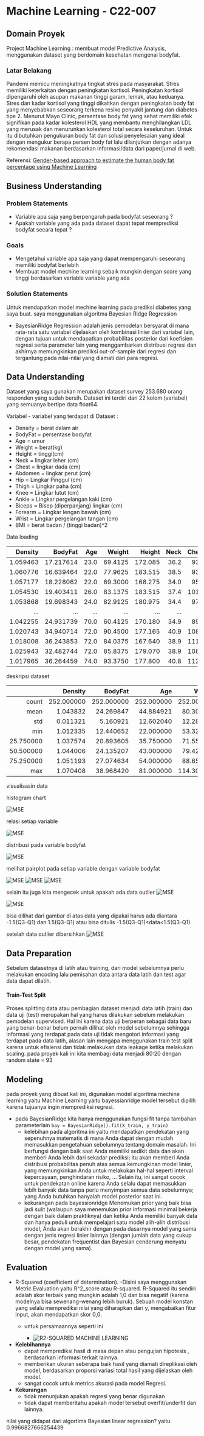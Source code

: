 # Machine Learning - C22-007

## Domain Proyek
Project Machine Learning : membuat model Predictive Analysis, menggunakan dataset yang berdomain kesehatan mengenai bodyfat.
### Latar Belakang
Pandemi memicu meningkatnya tingkat stres pada masyarakat. Stres memiliki keterkaitan dengan peningkatan kortisol. Peningkatan kortisol dipengaruhi oleh asupan makanan tinggi garam, lemak, atau keduanya. Stres dan kadar kortisol yang tinggi dikaitkan dengan peningkatan body fat yang  menyebabkan seseorang terkena resiko penyakit jantung dan diabetes tipe 2.
Menurut Mayo Clinic, persentase body fat yang sehat memiliki efek signifikan pada kadar kolesterol HDL yang membantu menghilangkan LDL yang merusak dan menurunkan kolesterol total secara keseluruhan. Untuk itu dibutuhkan pengukuran body fat dan solusi penyelesaian yang ideal dengan mengukur berapa persen body fat lalu dilanjutkan dengan adanya rekomendasi makanan berdasarkan informasi/data dari paper/jurnal di web.


Referensi: [Gender-based approach to estimate the human body fat percentage using Machine Learning](https://ieeexplore.ieee.org/abstract/document/9533512)

## Business Understanding
### Problem Statements
- Variable apa saja yang berpengaruh pada bodyfat seseorang ?
- Apakah variable yang ada pada dataset dapat tepat memprediksi bodyfat secara tepat ?
 
### Goals
- Mengetahui variable apa saja yang dapat mempengaruhi seseorang memiliki bodyfat berlebih
- Membuat model mechine learning sebaik mungkin dengan score yang tinggi berdasarkan variable variable yang ada 

### Solution Statements
Untuk mendapatkan model mechine learning pada prediksi diabetes yang saya buat. saya menggunakan algoritma Bayesian Ridge Regression
- BayesianRidge Regression adalah jenis pemodelan bersyarat di mana rata-rata satu variabel dijelaskan oleh kombinasi linier dari variabel lain, dengan tujuan untuk mendapatkan probabilitas posterior dari koefisien regresi serta parameter lain yang menggambarkan distribusi regresi dan akhirnya memungkinkan prediksi out-of-sample dari regresi dan tergantung pada nilai-nilai yang diamati dari para regresi.

## Data Understanding
Dataset yang saya gunakan merupakan dataset survey 253.680 orang responden yang sudah bersih. Dataset ini terdiri dari 22 kolom (variabel) yang semuanya bertipe data float64.


Variabel - variabel yang terdapat di Dataset :
- Density = berat dalam air
- BodyFat = persentase bodyfat 
- Age = umur
- Weight = berat(kg)
- Height = tinggi(cm)
- Neck = lingkar leher (cm)
- Chest = lingkar dada (cm)
- Abdomen = lingkar perut (cm)
- Hip = Lingkar Pinggul (cm)
- Thigh = Lingkar paha (cm)
- Knee = Lingkar lutut (cm)
- Ankle = Lingkar pergelangan kaki (cm)
- Biceps = Bisep (diperpanjang) lingkar (cm)
- Forearm = Lingkar lengan bawah (cm)
- Wrist = Lingkar pergelangan tangan (cm)
- BMI = berat badan / (tinggi badan)^2


Data loading 

|  Density |   BodyFat |  Age |  Weight |  Height | Neck | Chest | Abdomen |   Hip | Thigh | Knee | Ankle | Biceps | Forearm | Wrist |       BMI |
|---------:|----------:|-----:|--------:|--------:|-----:|------:|--------:|------:|------:|-----:|------:|-------:|--------:|------:|----------:|
| 1.059463 | 17.217614 | 23.0 | 69.4125 | 172.085 | 36.2 |  93.1 |    85.2 |  94.5 |  59.0 | 37.3 |  21.9 |   32.0 |    27.4 |  17.1 | 23.439679 |
| 1.060776 | 16.639464 | 22.0 | 77.9625 | 183.515 | 38.5 |  93.6 |    83.0 |  98.7 |  58.7 | 37.3 |  23.4 |   30.5 |    28.9 |  18.2 | 23.149554 |
| 1.057177 | 18.228062 | 22.0 | 69.3000 | 168.275 | 34.0 |  95.8 |    87.9 |  99.2 |  59.6 | 38.9 |  24.0 |   28.8 |    25.2 |  16.6 | 24.473385 |
| 1.054530 | 19.403411 | 26.0 | 83.1375 | 183.515 | 37.4 | 101.8 |    86.4 | 101.2 |  60.1 | 37.3 |  22.8 |   32.4 |    29.4 |  18.2 | 24.686176 |
| 1.053868 | 19.698343 | 24.0 | 82.9125 | 180.975 | 34.4 |  97.3 |   100.0 | 101.9 |  63.2 | 42.2 |  24.0 |   32.2 |    27.7 |  17.7 | 25.315286 |
|      ... |       ... |  ... |     ... |     ... |  ... |   ... |     ... |   ... |   ... |  ... |   ... |    ... |     ... |   ... |       ... |
| 1.042255 | 24.931739 | 70.0 | 60.4125 | 170.180 | 34.9 | 89.2  | 83.6    | 88.8  | 49.6  | 34.8 | 21.5  | 25.6   | 25.7    | 18.5  | 20.859782 |
| 1.020743 | 34.940714 | 72.0 | 90.4500 | 177.165 | 40.9 | 108.5 | 105.0   | 104.5 | 59.6  | 40.8 | 23.2  | 35.2   | 28.6    | 20.1  | 28.817262 |
| 1.018008 | 36.243853 | 72.0 | 84.0375 | 167.640 | 38.9 | 111.1 | 111.5   | 101.7 | 60.3  | 37.3 | 21.5  | 31.3   | 27.2    | 18.0  | 29.903211 |
| 1.025943 | 32.482744 | 72.0 | 85.8375 | 179.070 | 38.9 | 108.3 | 101.3   | 97.8  | 56.0  | 41.6 | 22.7  | 30.5   | 29.4    | 19.8  | 26.768953 |
| 1.017965 | 36.264459 | 74.0 | 93.3750 | 177.800 | 40.8 | 112.4 | 108.5   | 107.1 | 59.3  | 42.2 | 24.6  | 33.7   | 30.0    | 20.6  | 29.537049 |

deskripsi dataset

|           |    Density |    BodyFat |        Age |     Weight |     Height |       Neck |      Chest |    Abdomen |        Hip |      Thigh |       Knee |      Ankle |     Biceps |    Forearm |      Wrist |        BMI |
|----------:|-----------:|-----------:|-----------:|-----------:|-----------:|-----------:|-----------:|-----------:|-----------:|-----------:|-----------:|-----------:|-----------:|-----------:|-----------:|-----------:|
|     count | 252.000000 | 252.000000 | 252.000000 | 252.000000 | 252.000000 | 252.000000 | 252.000000 | 252.000000 | 252.000000 | 252.000000 | 252.000000 | 252.000000 | 252.000000 | 252.000000 | 252.000000 | 252.000000 |
|      mean |   1.043832 |  24.269847 |  44.884921 |  80.305446 | 178.508075 |  37.967808 | 100.742163 |  92.428770 |  99.735268 |  59.328175 |  38.562500 |  23.038095 |  32.255605 |  28.675595 |  18.222222 | 25.121930  |
|       std |   0.011321 |   5.160921 |  12.602040 |  12.284289 |   6.751411 |   2.301730 |   8.161876 |  10.293612 |   6.438057 |   4.962811 |   2.321649 |   1.403545 |   2.958537 |   1.962956 |   0.911143 | 3.274559   |
|       min |   1.012335 |  12.440652 |  22.000000 |  53.325000 | 158.115000 |  31.862500 |  79.300000 |  69.400000 |  85.000000 |  47.200000 |  33.000000 |  19.100000 |  24.800000 |  23.250000 |  15.800000 | 17.874982  |
| 25.750000 |   1.037574 |  20.893605 |  35.750000 |  71.550000 | 173.355000 |  36.400000 |  94.350000 |  84.575000 |  95.500000 |  56.000000 |  36.975000 |  22.000000 |  30.200000 |  27.300000 |  17.600000 | 22.853241  |
| 50.500000 |   1.044006 |  24.135207 |  43.000000 |  79.425000 | 177.800000 |  38.000000 |  99.650000 |  90.950000 |  99.300000 |  59.000000 |  38.500000 |  22.800000 |  32.050000 |  28.700000 |  18.300000 | 24.895566  |
| 75.250000 | 1.051193   | 27.074634  | 54.000000  | 88.650000  | 183.515000 | 39.425000  | 105.375000 | 99.325000  | 103.525000 | 62.350000  | 39.925000  | 24.000000  | 34.325000  | 30.000000  | 18.800000  | 27.118085  |
| max       | 1.070408   | 38.968420  | 81.000000  | 114.300000 | 197.485000 | 43.962500  | 121.912500 | 121.450000 | 115.562500 | 71.875000  | 44.350000  | 27.000000  | 40.512500  | 34.050000  | 20.600000  | 33.515350  |

visualisasin data

histogram chart 

![MSE](https://github.com/C22-007/ML-/blob/main/image%20capstone/download%20(2).png?raw=True)

relasi setiap variable 

![MSE](https://github.com/C22-007/ML-/blob/main/image%20capstone/download%20(1).png?raw=True)

distribusi pada variable bodyfat

![MSE](https://github.com/C22-007/ML-/blob/main/image%20capstone/download.png?raw=True)

melihat pairplot pada setiap variable dengan variable bodyfat

![MSE](https://github.com/C22-007/ML-/blob/main/image%20capstone/pairplot%201.png?raw=True)
![MSE](https://github.com/C22-007/ML-/blob/main/image%20capstone/pairplot%202.png?raw=True)
![MSE](https://github.com/C22-007/ML-/blob/main/image%20capstone/pairplot%203.png?raw=True)



selain itu juga kita mengecek untuk apakah ada data outlier 
![MSE](https://github.com/C22-007/ML-/blob/main/image%20capstone/boxplot%201.png?raw=True)

![MSE](https://github.com/alpiansyah1204/ml-terapan-s1/blob/main/image/outlier.jpeg?raw=True)

bisa dilihat dari gambar di atas data yang dipakai harus ada diantara -1.5(Q3-Q1) dan 1.5(Q3-Q1) atau bisa ditulis 
-1.5(Q3-Q1)<data<1.5(Q3-Q1)

setelah data outlier dibersihkan 
![MSE](https://github.com/C22-007/ML-/blob/main/image%20capstone/boxplot%202.png?raw=True)


## Data Preparation
Sebelum datasetnya di latih atau training, dari model sebelumnya perlu melakukan encoding lalu pemisahan data antara data latih dan test agar data dapat dilatih.


#### Train-Test Split
Proses splitting data atau pembagian dataset menjadi data latih (train) dan data uji (test) merupakan hal yang harus dilakukan sebelum melakukan pemodelan supervised. Hal ini karena data uji berperan sebagai data baru yang benar-benar belum pernah dilihat oleh model sebelumnya sehingga informasi yang terdapat pada data uji tidak mengotori informasi yang terdapat pada data latih, alasan lain mengapa menggunakan train test split karena untuk efisiensi dan tidak melakukan data leakage ketika melakukan scaling. pada proyek kali ini kita membagi data menjadi 80:20 dengan random state = 93 

## Modeling

pada proyek yang dibuat kali ini, digunakan model algoritma mechine learning yaitu Machine Learning yaitu bayessianridge model tersebut dipilih karena tujuanya ingin memprediksi regresi. 

- pada BayesianRidge kita hanya menggunakan fungsi fit tanpa tambahan parameterlain 
`bay = BayesianRidge().fit(X_train, y_train)`
  - kelebihan pada algoritma ini yaitu mendapatkan pendekatan yang sepenuhnya matematis di mana Anda dapat dengan mudah memasukkan pengetahuan sebelumnya tentang domain masalah. Ini berfungsi dengan baik saat Anda memiliki sedikit data dan akan memberi Anda lebih dari sekadar prediksi; itu akan memberi Anda distribusi probabilitas penuh atas semua kemungkinan model linier, yang memungkinkan Anda untuk melakukan hal-hal seperti interval kepercayaan, penghindaran risiko, ... Selain itu, ini sangat cocok untuk pendekatan online karena Anda selalu dapat memasukkan lebih banyak data tanpa perlu menyimpan semua data sebelumnya; yang Anda butuhkan hanyalah model posterior saat ini.
  - kekurangan pada bayessionridge Menemukan prior yang baik bisa jadi sulit (walaupun saya menemukan prior informasi minimal bekerja dengan baik dalam praktiknya) dan ketika Anda memiliki banyak data dan hanya peduli untuk mempelajari satu model alih-alih distribusi model, Anda akan berakhir dengan pada dasarnya model yang sama dengan jenis regresi linier lainnya (dengan jumlah data yang cukup besar, pendekatan frequentist dan Bayesian cenderung menyatu dengan model yang sama).
  
  
## Evaluation
- R-Squared (coefficient of determination).
 -Disini saya menggunakan Metric Evaluation yaitu R^2_score atau R-squared. R-Squared itu sendiri adalah skor terbaik yang mungkin adalah 1,0 dan bisa negatif (karena modelnya bisa sewenang-wenang lebih buruk). Sebuah model konstan yang selalu memprediksi nilai yang diharapkan dari y, mengabaikan fitur input, akan mendapatkan skor 0,0.
  - untuk persamaannya seperti ini
 
    - ![R2-SQUARED MACHINE LEARNING](https://user-images.githubusercontent.com/64582353/135482517-1f589eb6-d59f-4872-8d9d-eddd673c1124.png)
- **Kelebihannya**
  - dapat memprediksi hasil di masa depan atau pengujian hipotesis , berdasarkan informasi terkait lainnya.
  - memberikan ukuran seberapa baik hasil yang diamati direplikasi oleh model, berdasarkan proporsi variasi total hasil yang dijelaskan oleh model.
  - sangat cocok untuk metrics akurasi pada model Regresi.
- **Kekurangan**
  - tidak menunjukan apakah regresi yang benar digunakan
  - tidak dapat memberitahu apakah model tersebut overfit/underfit dan lainnya.
  
  
 nilai yang didapat dari algortima Bayesian linear regression? yaitu 0.9966827666254439

